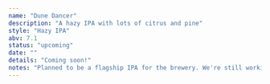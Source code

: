 ```yaml
---
name: "Dune Dancer"
description: "A hazy IPA with lots of citrus and pine"
style: "Hazy IPA"
abv: 7.1
status: "upcoming"
date: ""
details: "Coming soon!"
notes: "Planned to be a flagship IPA for the brewery. We're still working on the recipe, but we're excited to share it with you!"
---
```

